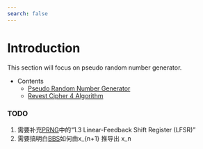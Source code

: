 ```yaml
---
search: false
---
```


# Introduction

This section will focus on pseudo random number generator.

* Contents
  * [Pseudo Random Number Generator](prng.md)
  * [Revest Cipher 4 Algorithm](rc4.md)

### TODO 
1. 需要补充[PRNG](prng.md)中的“1.3 Linear-Feedback Shift Register (LFSR)”
2. 需要搞明白[BBS](prng.md)如何由x_{n+1} 推导出 x_n

